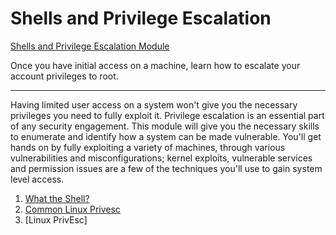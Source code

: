 # Shells and Privilege Escalation

[Shells and Privilege Escalation Module](https://tryhackme.com/module/privilege-escalation-and-shells)

Once you have initial access on a machine, learn how to escalate your account privileges to root.

---

Having limited user access on a system won't give you the necessary privileges you need to fully exploit it. Privilege escalation is an essential part of any security engagement. This module will give you the necessary skills to enumerate and identify how a system can be made vulnerable. You'll get hands on by fully exploiting a variety of machines, through various vulnerabilities and misconfigurations; kernel exploits, vulnerable services and permission issues are a few of the techniques you'll use to gain system level access.

1. [What the Shell?](privilege_escalation/1_what_the_shell.md)
2. [Common Linux Privesc](shells_and_priviledge/2_common_linux_privesc.md)
3. [Linux PrivEsc]
